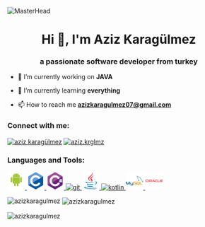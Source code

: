 ![MasterHead](https://r.resimlink.com/F5OKlv.jpg)
<h1 align="center">Hi 👋, I'm Aziz Karagülmez</h1>
<h3 align="center">a passionate software developer from turkey</h3>

- 🔭 I’m currently working on **JAVA**

- 🌱 I’m currently learning **everything**

- 📫 How to reach me **azizkaragulmez07@gmail.com**

<h3 align="left">Connect with me:</h3>
<p align="left">
<a href="https://linkedin.com/in/aziz karagülmez" target="blank"><img align="center" src="https://raw.githubusercontent.com/rahuldkjain/github-profile-readme-generator/master/src/images/icons/Social/linked-in-alt.svg" alt="aziz karagülmez" height="30" width="40" /></a>
<a href="https://instagram.com/aziz.krglmz" target="blank"><img align="center" src="https://raw.githubusercontent.com/rahuldkjain/github-profile-readme-generator/master/src/images/icons/Social/instagram.svg" alt="aziz.krglmz" height="30" width="40" /></a>
</p>

<h3 align="left">Languages and Tools:</h3>
<p align="left"> <a href="https://developer.android.com" target="_blank" rel="noreferrer"> <img src="https://raw.githubusercontent.com/devicons/devicon/master/icons/android/android-original-wordmark.svg" alt="android" width="40" height="40"/> </a> <a href="https://www.cprogramming.com/" target="_blank" rel="noreferrer"> <img src="https://raw.githubusercontent.com/devicons/devicon/master/icons/c/c-original.svg" alt="c" width="40" height="40"/> </a> <a href="https://www.w3schools.com/cs/" target="_blank" rel="noreferrer"> <img src="https://raw.githubusercontent.com/devicons/devicon/master/icons/csharp/csharp-original.svg" alt="csharp" width="40" height="40"/> </a> <a href="https://git-scm.com/" target="_blank" rel="noreferrer"> <img src="https://www.vectorlogo.zone/logos/git-scm/git-scm-icon.svg" alt="git" width="40" height="40"/> </a> <a href="https://www.java.com" target="_blank" rel="noreferrer"> <img src="https://raw.githubusercontent.com/devicons/devicon/master/icons/java/java-original.svg" alt="java" width="40" height="40"/> </a> <a href="https://kotlinlang.org" target="_blank" rel="noreferrer"> <img src="https://www.vectorlogo.zone/logos/kotlinlang/kotlinlang-icon.svg" alt="kotlin" width="40" height="40"/> </a> <a href="https://www.mysql.com/" target="_blank" rel="noreferrer"> <img src="https://raw.githubusercontent.com/devicons/devicon/master/icons/mysql/mysql-original-wordmark.svg" alt="mysql" width="40" height="40"/> </a> <a href="https://www.oracle.com/" target="_blank" rel="noreferrer"> <img src="https://raw.githubusercontent.com/devicons/devicon/master/icons/oracle/oracle-original.svg" alt="oracle" width="40" height="40"/> </a> </p>

<p><img align="left" src="https://github-readme-stats.vercel.app/api/top-langs?username=azzcoder&show_icons=true&locale=en&layout=compact" alt="azizkaragulmez" /></p>

<p>&nbsp;<img align="center" src="https://github-readme-stats.vercel.app/api?username=azzcoder&show_icons=true&locale=en" alt="azizkaragulmez" /></p>

<p><img align="center" src="https://github-readme-streak-stats.herokuapp.com/?user=azzcoder&" alt="azizkaragulmez" /></p>
